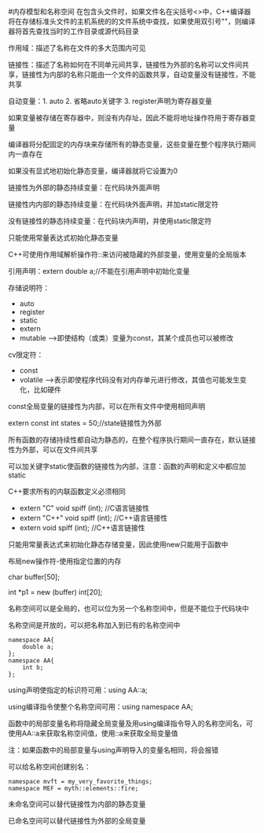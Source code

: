 #内存模型和名称空间
在包含头文件时，如果文件名在尖括号<>中，C++编译器将在存储标准头文件的主机系统的的文件系统中查找，如果使用双引号""，则编译器将首先查找当时的工作目录或源代码目录

作用域：描述了名称在文件的多大范围内可见

链接性：描述了名称如何在不同单元间共享，链接性为外部的名称可以文件间共享，链接性为内部的名称只能由一个文件的函数共享，自动变量没有链接性，不能共享

自动变量：1. auto 2. 省略auto关键字 3. register声明为寄存器变量

如果变量被存储在寄存器中，则没有内存址，因此不能将地址操作符用于寄存器变量

编译器将分配固定的内存块来存储所有的静态变量，这些变量在整个程序执行期间内一直存在

如果没有显式地初始化静态变量，编译器就将它设置为0

链接性为外部的静态持续变量：在代码块外面声明

链接性内内部的静态持续变量：在代码块外面声明，并加static限定符

没有链接性的静态持续变量：在代码块内声明，并使用static限定符

只能使用常量表达式初始化静态变量

C++可使用作用域解析操作符::来访问被隐藏的外部变量，使用变量的全局版本

引用声明：extern double a;//不能在引用声明中初始化变量

存储说明符：

*	auto
*	register
*	static
*	extern
*	mutable -->即使结构（或类）变量为const，其某个成员也可以被修改

cv限定符：

*	const
*	volatile -->表示即使程序代码没有对内存单元进行修改，其值也可能发生变化，比如硬件

const全局变量的链接性为内部，可以在所有文件中使用相同声明

extern const int states = 50;//state链接性为外部

所有函数的存储持续性都自动为静态的，在整个程序执行期间一直存在，默认链接性为外部，可以在文件间共享

可以加关键字static使函数的链接性为内部，注意：函数的声明和定义中都应加static

C++要求所有的内联函数定义必须相同

-	extern "C" void spiff (int); //C语言链接性
-	extern "C++" void spiff (int); //C++语言链接性
-	extern void spiff (int); //C++语言链接性

只能用常量表达式来初始化静态存储变量，因此使用new只能用于函数中

布局new操作符-使用指定位置的内存

char buffer[50];

int *p1 = new (buffer) int[20];

名称空间可以是全局的，也可以位为另一个名称空间中，但是不能位于代码块中

名称空间是开放的，可以把名称加入到已有的名称空间中

    namespace AA{
		double a;
    };
    namespace AA{
		int b;
	};

using声明使指定的标识符可用：using AA::a;

using编译指令使整个名称空间可用：using namespace AA;

函数中的局部变量名称将隐藏全局变量及用using编译指令导入的名称空间名，可使用AA::a来获取名称空间值，使用::a来获取全局变量值

注：如果函数中的局部变量与using声明导入的变量名相同，将会报错

可以给名称空间创建别名：

    namespace mvft = my_very_favorite_things;
    namespace MEF = myth::elements::fire;

未命名空间可以替代链接性为内部的静态变量

已命名空间可以替代链接性为外部的全局变量